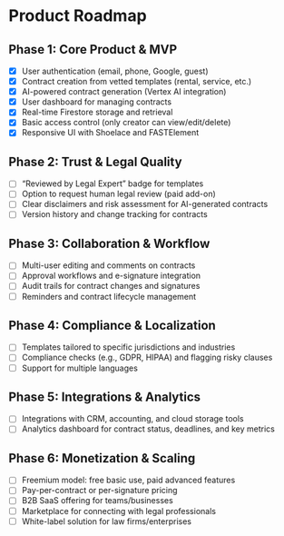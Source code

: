 # Product Roadmap

## Phase 1: Core Product & MVP

-[x] User authentication (email, phone, Google, guest)
-[x] Contract creation from vetted templates (rental, service, etc.)
-[x] AI-powered contract generation (Vertex AI integration)
-[x] User dashboard for managing contracts
-[x] Real-time Firestore storage and retrieval
-[x] Basic access control (only creator can view/edit/delete)
-[x] Responsive UI with Shoelace and FASTElement

## Phase 2: Trust & Legal Quality

-[ ] “Reviewed by Legal Expert” badge for templates
-[ ] Option to request human legal review (paid add-on)
-[ ] Clear disclaimers and risk assessment for AI-generated contracts
-[ ] Version history and change tracking for contracts

## Phase 3: Collaboration & Workflow

-[ ] Multi-user editing and comments on contracts
-[ ] Approval workflows and e-signature integration
-[ ] Audit trails for contract changes and signatures
-[ ] Reminders and contract lifecycle management

## Phase 4: Compliance & Localization

-[ ] Templates tailored to specific jurisdictions and industries
-[ ] Compliance checks (e.g., GDPR, HIPAA) and flagging risky clauses
-[ ] Support for multiple languages

## Phase 5: Integrations & Analytics

-[ ] Integrations with CRM, accounting, and cloud storage tools
-[ ] Analytics dashboard for contract status, deadlines, and key metrics

## Phase 6: Monetization & Scaling

-[ ] Freemium model: free basic use, paid advanced features
-[ ] Pay-per-contract or per-signature pricing
-[ ] B2B SaaS offering for teams/businesses
-[ ] Marketplace for connecting with legal professionals
-[ ] White-label solution for law firms/enterprises
